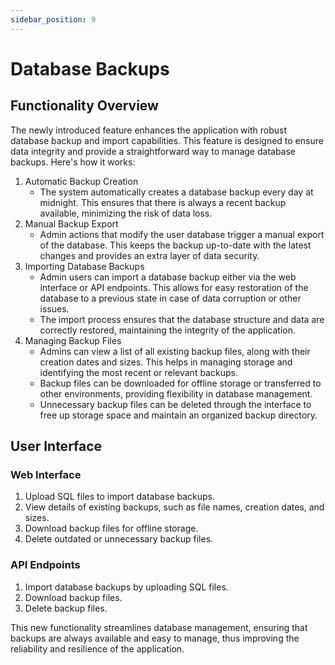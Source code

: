 ```yaml
---
sidebar_position: 9
---
```


# Database Backups

## Functionality Overview

The newly introduced feature enhances the application with robust database backup and import capabilities. This feature is designed to ensure data integrity and provide a straightforward way to manage database backups. Here's how it works:

1. Automatic Backup Creation
   - The system automatically creates a database backup every day at midnight. This ensures that there is always a recent backup available, minimizing the risk of data loss.
2. Manual Backup Export
   - Admin actions that modify the user database trigger a manual export of the database. This keeps the backup up-to-date with the latest changes and provides an extra layer of data security.
3. Importing Database Backups
   - Admin users can import a database backup either via the web interface or API endpoints. This allows for easy restoration of the database to a previous state in case of data corruption or other issues.
   - The import process ensures that the database structure and data are correctly restored, maintaining the integrity of the application.
4. Managing Backup Files
   - Admins can view a list of all existing backup files, along with their creation dates and sizes. This helps in managing storage and identifying the most recent or relevant backups.
   - Backup files can be downloaded for offline storage or transferred to other environments, providing flexibility in database management.
   - Unnecessary backup files can be deleted through the interface to free up storage space and maintain an organized backup directory.

## User Interface

### Web Interface

1. Upload SQL files to import database backups.
2. View details of existing backups, such as file names, creation dates, and sizes.
3. Download backup files for offline storage.
4. Delete outdated or unnecessary backup files.

### API Endpoints

1. Import database backups by uploading SQL files.
2. Download backup files.
3. Delete backup files.

This new functionality streamlines database management, ensuring that backups are always available and easy to manage, thus improving the reliability and resilience of the application.
